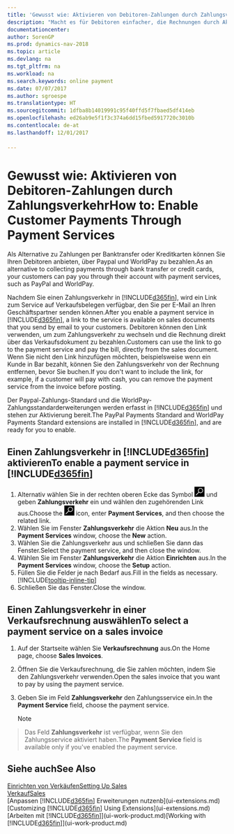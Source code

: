 ```yaml
---
title: 'Gewusst wie: Aktivieren von Debitoren-Zahlungen durch Zahlungsverkehr'
description: "Macht es für Debitoren einfacher, die Rechnungen durch Aktivierung des Zahlungsverkehrs zu bezahlen."
documentationcenter: 
author: SorenGP
ms.prod: dynamics-nav-2018
ms.topic: article
ms.devlang: na
ms.tgt_pltfrm: na
ms.workload: na
ms.search.keywords: online payment
ms.date: 07/07/2017
ms.author: sgroespe
ms.translationtype: HT
ms.sourcegitcommit: 1dfba8b14019991c95f40ffd5f7fbaed5df414eb
ms.openlocfilehash: ed26ab9e5f1f3c374a6dd15fbed5917720c3010b
ms.contentlocale: de-at
ms.lasthandoff: 12/01/2017

---
```

# <a name="how-to-enable-customer-payments-through-payment-services"></a><span data-ttu-id="b2ed1-103">Gewusst wie: Aktivieren von Debitoren-Zahlungen durch Zahlungsverkehr</span><span class="sxs-lookup"><span data-stu-id="b2ed1-103">How to: Enable Customer Payments Through Payment Services</span></span>
<span data-ttu-id="b2ed1-104">Als Alternative zu Zahlungen per Banktransfer oder Kreditkarten können Sie Ihren Debitoren anbieten, über Paypal und WorldPay zu bezahlen.</span><span class="sxs-lookup"><span data-stu-id="b2ed1-104">As an alternative to collecting payments through bank transfer or credit cards, your customers can pay you through their account with payment services, such as PayPal and WorldPay.</span></span>  

<span data-ttu-id="b2ed1-105">Nachdem Sie einen Zahlungsverkehr in [!INCLUDE[d365fin](includes/d365fin_md.md)], wird ein Link zum Service auf Verkaufsbelegen verfügbar, den Sie per E-Mail an Ihren Geschäftspartner senden können.</span><span class="sxs-lookup"><span data-stu-id="b2ed1-105">After you enable a payment service in [!INCLUDE[d365fin](includes/d365fin_md.md)], a link to the service is available on sales documents that you send by email to your customers.</span></span> <span data-ttu-id="b2ed1-106">Debitoren können den Link verwenden, um zum Zahlungsverkehr zu wechseln und die Rechnung direkt über das Verkaufsdokument zu bezahlen.</span><span class="sxs-lookup"><span data-stu-id="b2ed1-106">Customers can use the link to go to the payment service and pay the bill, directly from the sales document.</span></span> <span data-ttu-id="b2ed1-107">Wenn Sie nicht den Link hinzufügen möchten, beispielsweise wenn ein Kunde in Bar bezahlt, können Sie den Zahlungsverkehr von der Rechnung entfernen, bevor Sie buchen.</span><span class="sxs-lookup"><span data-stu-id="b2ed1-107">If you don't want to include the link, for example, if a customer will pay with cash, you can remove the payment service from the invoice before posting.</span></span>  

<span data-ttu-id="b2ed1-108">Der Paypal-Zahlungs-Standard und die WorldPay-Zahlungsstandarderweiterungen werden erfasst in [!INCLUDE[d365fin](includes/d365fin_md.md)] und stehen zur Aktivierung bereit.</span><span class="sxs-lookup"><span data-stu-id="b2ed1-108">The PayPal Payments Standard and WorldPay Payments Standard extensions are installed in [!INCLUDE[d365fin](includes/d365fin_md.md)], and are ready for you to enable.</span></span>  

## <a name="to-enable-a-payment-service-in-included365finincludesd365finmdmd"></a><span data-ttu-id="b2ed1-109">Einen Zahlungsverkehr in [!INCLUDE[d365fin](includes/d365fin_md.md)] aktivieren</span><span class="sxs-lookup"><span data-stu-id="b2ed1-109">To enable a payment service in [!INCLUDE[d365fin](includes/d365fin_md.md)]</span></span>
1. <span data-ttu-id="b2ed1-110">Alternativ wählen Sie in der rechten oberen Ecke das Symbol ![Nach Seite oder Bericht suchen](media/ui-search/search_small.png "Nach Seite oder Bericht suchen") und geben **Zahlungsverkehr** ein und wählen den zugehörenden Link aus.</span><span class="sxs-lookup"><span data-stu-id="b2ed1-110">Choose the ![Search for Page or Report](media/ui-search/search_small.png "Search for Page or Report icon") icon, enter **Payment Services**, and then choose the related link.</span></span>  
2. <span data-ttu-id="b2ed1-111">Wählen Sie im Fenster **Zahlungsverkehr** die Aktion **Neu** aus.</span><span class="sxs-lookup"><span data-stu-id="b2ed1-111">In the **Payment Services** window, choose the **New** action.</span></span>  
3. <span data-ttu-id="b2ed1-112">Wählen Sie die Zahlungsverkehr aus und schließen Sie dann das Fenster.</span><span class="sxs-lookup"><span data-stu-id="b2ed1-112">Select the payment service, and then close the window.</span></span>  
4. <span data-ttu-id="b2ed1-113">Wählen Sie im Fenster **Zahlungsverkehr** die Aktion **Einrichten** aus.</span><span class="sxs-lookup"><span data-stu-id="b2ed1-113">In the **Payment Services** window, choose the **Setup** action.</span></span>  
5. <span data-ttu-id="b2ed1-114">Füllen Sie die Felder je nach Bedarf aus.</span><span class="sxs-lookup"><span data-stu-id="b2ed1-114">Fill in the fields as necessary.</span></span> [!INCLUDE[tooltip-inline-tip](includes/tooltip-inline-tip_md.md)]  
6. <span data-ttu-id="b2ed1-115">Schließen Sie das Fenster.</span><span class="sxs-lookup"><span data-stu-id="b2ed1-115">Close the window.</span></span>  

## <a name="to-select-a-payment-service-on-a-sales-invoice"></a><span data-ttu-id="b2ed1-116">Einen Zahlungsverkehr in einer Verkaufsrechnung auswählen</span><span class="sxs-lookup"><span data-stu-id="b2ed1-116">To select a payment service on a sales invoice</span></span>
1. <span data-ttu-id="b2ed1-117">Auf der Startseite wählen Sie **Verkaufsrechnung** aus.</span><span class="sxs-lookup"><span data-stu-id="b2ed1-117">On the Home page, choose **Sales Invoices**.</span></span>  
2. <span data-ttu-id="b2ed1-118">Öffnen Sie die Verkaufsrechnung, die Sie zahlen möchten, indem Sie den Zahlungsverkehr verwenden.</span><span class="sxs-lookup"><span data-stu-id="b2ed1-118">Open the sales invoice that you want to pay by using the payment service.</span></span>  
3. <span data-ttu-id="b2ed1-119">Geben Sie im Feld **Zahlungsverkehr** den Zahlungsservice ein.</span><span class="sxs-lookup"><span data-stu-id="b2ed1-119">In the **Payment Service** field, choose the payment service.</span></span>  

    > [!NOTE]  
>   <span data-ttu-id="b2ed1-120">Das Feld **Zahlungsverkehr** ist verfügbar, wenn Sie den Zahlungsservice aktiviert haben.</span><span class="sxs-lookup"><span data-stu-id="b2ed1-120">The **Payment Service** field is available only if you've enabled the payment service.</span></span>  

## <a name="see-also"></a><span data-ttu-id="b2ed1-121">Siehe auch</span><span class="sxs-lookup"><span data-stu-id="b2ed1-121">See Also</span></span>  
[<span data-ttu-id="b2ed1-122">Einrichten von Verkäufen</span><span class="sxs-lookup"><span data-stu-id="b2ed1-122">Setting Up Sales</span></span>](sales-setup-sales.md)  
[<span data-ttu-id="b2ed1-123">Verkauf</span><span class="sxs-lookup"><span data-stu-id="b2ed1-123">Sales</span></span>](sales-manage-sales.md)  
<span data-ttu-id="b2ed1-124">[Anpassen [!INCLUDE[d365fin](includes/d365fin_md.md)] Erweiterungen nutzenb](ui-extensions.md)</span><span class="sxs-lookup"><span data-stu-id="b2ed1-124">[Customizing [!INCLUDE[d365fin](includes/d365fin_md.md)] Using Extensions](ui-extensions.md)</span></span>  
<span data-ttu-id="b2ed1-125">[Arbeiten mit [!INCLUDE[d365fin](includes/d365fin_md.md)]](ui-work-product.md)</span><span class="sxs-lookup"><span data-stu-id="b2ed1-125">[Working with [!INCLUDE[d365fin](includes/d365fin_md.md)]](ui-work-product.md)</span></span>  

